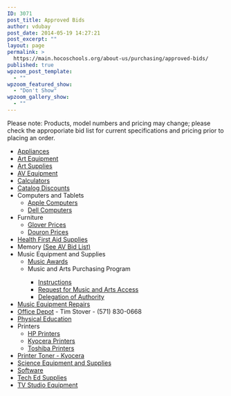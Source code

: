 ```yaml
---
ID: 3071
post_title: Approved Bids
author: vdubay
post_date: 2014-05-19 14:27:21
post_excerpt: ""
layout: page
permalink: >
  https://main.hocoschools.org/about-us/purchasing/approved-bids/
published: true
wpzoom_post_template:
  - ""
wpzoom_featured_show:
  - "Don't Show"
wpzoom_gallery_show:
  - ""
---
```

<p>Please note: Products, model numbers and pricing may change; please check the approporiate bid list for current specifications and pricing prior to placing an order.</p>

<ul>
  <li><a href="/f/aboutus/purchasing/bids/approved/approved-bids-appliances.pdf">Appliances</a></li>
  <li><a href="/f/aboutus/purchasing/bids/approved/approved-bids-art-equipment.pdf">Art Equipment</a></li>
  <li><a href="/f/aboutus/purchasing/bids/approved/approved-bids-art-supplies.pdf">Art Supplies</a></li>
  <li><a href="/f/aboutus/purchasing/bids/approved/approved-bids-av.pdf">AV Equipment</a></li>
  <li><a href="/f/aboutus/purchasing/bids/approved/approved-bids-calculators.pdf">Calculators</a></li>
  <li><a href="/f/aboutus/purchasing/bids/approved/approved-bids-catalogs.pdf">Catalog Discounts</a></li>
  <li>Computers and Tablets
   <ul>
   	<li><a href="/f/aboutus/purchasing/bids/approved/apple-contracts/">Apple Computers</a></li>
   	<li><a href="/f/aboutus/purchasing/bids/approved/dell-contracts/">Dell Computers</a></li>
   </ul>	
  </li>
  <li>Furniture
   <ul>
    <li><a href="/f/aboutus/purchasing/bids/approved/approved-bids-glover.pdf">Glover Prices</a></li>
    <li><a href="/f/aboutus/purchasing/bids/approved/approved-bids-douron.pdf">Douron Prices</a></li>   
   </ul>
  </li>
  <li><a href="/f/aboutus/purchasing/bids/approved/approved-bids-health.pdf">Health First Aid Supplies</a></li>
  <li>Memory <a href="/f/aboutus/purchasing/bids/approved/approved-bids-av.pdf">(See AV Bid List)</a></li>
  <li>Music Equipment and Supplies
   <ul>
    <li><a href="/f/aboutus/purchasing/bids/approved/approved-bids-music-awards.pdf">Music Awards</a></li>
    <li><a id="music"></a>Music and Arts Purchasing Program</li>
     <ul>
      <li><a href="/f/aboutus/purchasing/bids/approved/music-program-instructions.pdf">Instructions</a></li>
      <li><a href="/f/aboutus/purchasing/bids/approved/music-program-access-request.pdf">Request for Music and Arts Access</a></li>
      <li><a href="/f/aboutus/purchasing/bids/approved/music-program-delegation.pdf">Delegation of Authority</a></li>
     </ul>
   </ul>
  </li>
  <li><a href="/f/aboutus/purchasing/bids/approved/approved-bids-music-repairs.pdf">Music Equipment Repairs</a></li>
  <li><a href="https://business.officedepot.com/" target="_blank">Office Depot</a> - Tim Stover - (571) 830-0668</li>
  <li><a href="/f/aboutus/purchasing/bids/approved/approved-bids-pe.pdf">Physical Education</a></li>
  <li>Printers
   <ul>
    <li><a href="/f/aboutus/purchasing/bids/approved/hp-printers/">HP Printers</a></li>
    <li><a href="/f/aboutus/purchasing/bids/approved/kyocera-printers/">Kyocera Printers</a></li>
    <li><a href="/f/aboutus/purchasing/bids/approved/toshiba-printers/">Toshiba Printers</a></li>
   </ul>
  </li>
  <li><a href="/f/aboutus/purchasing/bids/approved/approved-bids-kyocera-toner.pdf">Printer Toner - Kyocera</a></li>
  <li><a href="/f/aboutus/purchasing/bids/approved/approved-bids-science.pdf">Science Equipment and Supplies</a></li>
  <li><a href="/f/aboutus/purchasing/bids/approved/software/">Software</a></li>
  <li><a href="/f/aboutus/purchasing/bids/approved/approved-bids-tech.pdf">Tech Ed Supplies</a></li>
  <li><a href="/f/aboutus/purchasing/bids/approved/approved-bids-tv.pdf">TV Studio Equipment</a></li>
</ul>